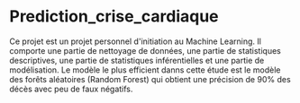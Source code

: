 # Prediction_crise_cardiaque

Ce projet est un projet personnel d'initiation au Machine Learning.
Il comporte une partie de nettoyage de données, une partie de statistiques descriptives, une partie de statistiques inférentielles et une partie de modélisation.
Le modèle le plus efficient danns cette étude est le modèle des forêts aléatoires (Random Forest) qui obtient une précision de 90% des décès avec peu de faux négatifs.

